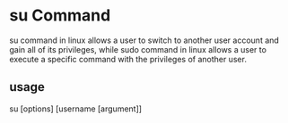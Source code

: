 # su Command
su command in linux allows a user to switch to another user account and gain all of its privileges, while sudo command in linux allows a user to execute a specific command with the privileges of another user.

## usage
su [options] [username [argument]]
